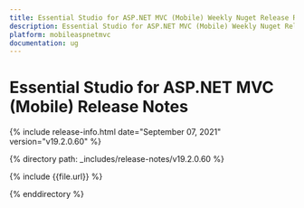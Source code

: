 ```yaml
---
title: Essential Studio for ASP.NET MVC (Mobile) Weekly Nuget Release Release Notes  
description: Essential Studio for ASP.NET MVC (Mobile) Weekly Nuget Release Release Notes  
platform: mobileaspnetmvc
documentation: ug
---
```


# Essential Studio for ASP.NET MVC (Mobile)  Release Notes  

{% include release-info.html date="September 07, 2021"  version="v19.2.0.60" %} 


{% directory path: _includes/release-notes/v19.2.0.60
 %}

{% include {{file.url}} %}

{% enddirectory %}